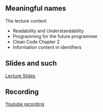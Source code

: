 ## Meaningful names

The lecture content
 * Readability and Understandability
 * Programming for the future programmer
 * Clean Code Chapter 2
 * Information content in identifiers

## Slides and such
 [Lecture Slides](https://docs.google.com/presentation/d/1_pZz4w8PfnqDg_jmQVH5O9EDkYUc6zdbzxJJu5-h7Ls/edit?usp=sharing)

## Recording
[Youtube recording](https://youtu.be/9hxt2iKhSVw)

